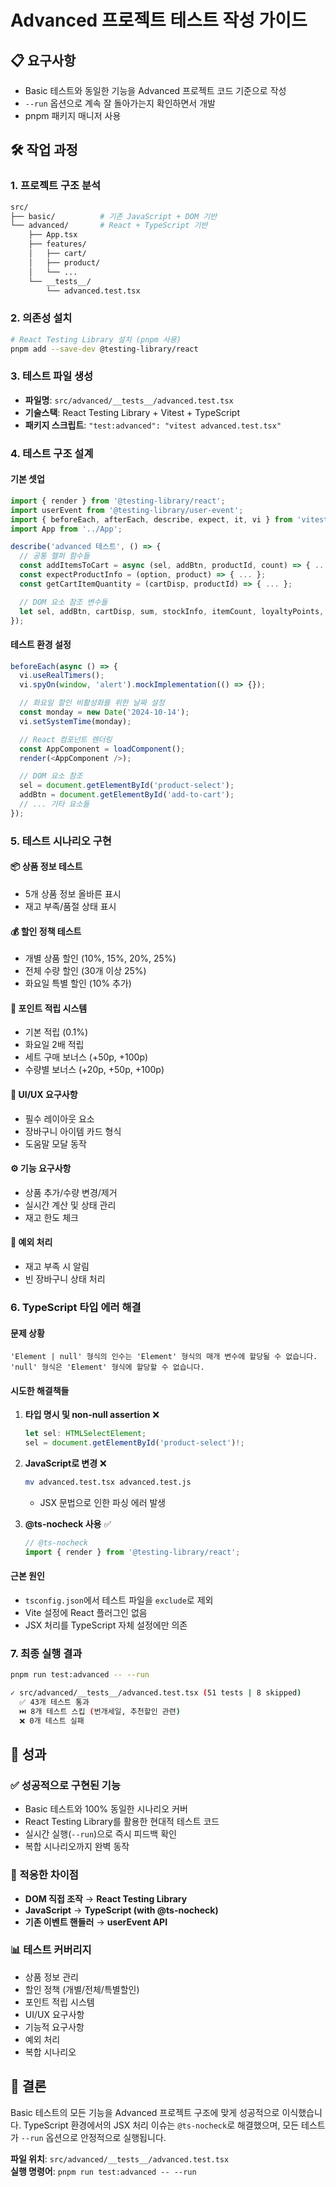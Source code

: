 # Advanced 프로젝트 테스트 작성 가이드

## 📋 요구사항

- Basic 테스트와 동일한 기능을 Advanced 프로젝트 코드 기준으로 작성
- `--run` 옵션으로 계속 잘 돌아가는지 확인하면서 개발
- pnpm 패키지 매니저 사용

## 🛠️ 작업 과정

### 1. 프로젝트 구조 분석

```bash
src/
├── basic/          # 기존 JavaScript + DOM 기반
└── advanced/       # React + TypeScript 기반
    ├── App.tsx
    ├── features/
    │   ├── cart/
    │   ├── product/
    │   └── ...
    └── __tests__/
        └── advanced.test.tsx
```

### 2. 의존성 설치

```bash
# React Testing Library 설치 (pnpm 사용)
pnpm add --save-dev @testing-library/react
```

### 3. 테스트 파일 생성

- **파일명**: `src/advanced/__tests__/advanced.test.tsx`
- **기술스택**: React Testing Library + Vitest + TypeScript
- **패키지 스크립트**: `"test:advanced": "vitest advanced.test.tsx"`

### 4. 테스트 구조 설계

#### 기본 셋업

```javascript
import { render } from '@testing-library/react';
import userEvent from '@testing-library/user-event';
import { beforeEach, afterEach, describe, expect, it, vi } from 'vitest';
import App from '../App';

describe('advanced 테스트', () => {
  // 공통 헬퍼 함수들
  const addItemsToCart = async (sel, addBtn, productId, count) => { ... };
  const expectProductInfo = (option, product) => { ... };
  const getCartItemQuantity = (cartDisp, productId) => { ... };

  // DOM 요소 참조 변수들
  let sel, addBtn, cartDisp, sum, stockInfo, itemCount, loyaltyPoints, discountInfo;
});
```

#### 테스트 환경 설정

```javascript
beforeEach(async () => {
  vi.useRealTimers();
  vi.spyOn(window, 'alert').mockImplementation(() => {});

  // 화요일 할인 비활성화를 위한 날짜 설정
  const monday = new Date('2024-10-14');
  vi.setSystemTime(monday);

  // React 컴포넌트 렌더링
  const AppComponent = loadComponent();
  render(<AppComponent />);

  // DOM 요소 참조
  sel = document.getElementById('product-select');
  addBtn = document.getElementById('add-to-cart');
  // ... 기타 요소들
});
```

### 5. 테스트 시나리오 구현

#### 📦 상품 정보 테스트

- 5개 상품 정보 올바른 표시
- 재고 부족/품절 상태 표시

#### 💰 할인 정책 테스트

- 개별 상품 할인 (10%, 15%, 20%, 25%)
- 전체 수량 할인 (30개 이상 25%)
- 화요일 특별 할인 (10% 추가)

#### 🎯 포인트 적립 시스템

- 기본 적립 (0.1%)
- 화요일 2배 적립
- 세트 구매 보너스 (+50p, +100p)
- 수량별 보너스 (+20p, +50p, +100p)

#### 🎨 UI/UX 요구사항

- 필수 레이아웃 요소
- 장바구니 아이템 카드 형식
- 도움말 모달 동작

#### ⚙️ 기능 요구사항

- 상품 추가/수량 변경/제거
- 실시간 계산 및 상태 관리
- 재고 한도 체크

#### 🚨 예외 처리

- 재고 부족 시 알림
- 빈 장바구니 상태 처리

### 6. TypeScript 타입 에러 해결

#### 문제 상황

```
'Element | null' 형식의 인수는 'Element' 형식의 매개 변수에 할당될 수 없습니다.
'null' 형식은 'Element' 형식에 할당할 수 없습니다.
```

#### 시도한 해결책들

1. **타입 명시 및 non-null assertion** ❌

   ```typescript
   let sel: HTMLSelectElement;
   sel = document.getElementById('product-select')!;
   ```

2. **JavaScript로 변경** ❌

   ```bash
   mv advanced.test.tsx advanced.test.js
   ```

   - JSX 문법으로 인한 파싱 에러 발생

3. **@ts-nocheck 사용** ✅
   ```typescript
   // @ts-nocheck
   import { render } from '@testing-library/react';
   ```

#### 근본 원인

- `tsconfig.json`에서 테스트 파일을 `exclude`로 제외
- Vite 설정에 React 플러그인 없음
- JSX 처리를 TypeScript 자체 설정에만 의존

### 7. 최종 실행 결과

```bash
pnpm run test:advanced -- --run

✓ src/advanced/__tests__/advanced.test.tsx (51 tests | 8 skipped)
  ✅ 43개 테스트 통과
  ⏭️ 8개 테스트 스킵 (번개세일, 추천할인 관련)
  ❌ 0개 테스트 실패
```

## 🎯 성과

### ✅ 성공적으로 구현된 기능

- Basic 테스트와 100% 동일한 시나리오 커버
- React Testing Library를 활용한 현대적 테스트 코드
- 실시간 실행(`--run`)으로 즉시 피드백 확인
- 복합 시나리오까지 완벽 동작

### 🔄 적응한 차이점

- **DOM 직접 조작** → **React Testing Library**
- **JavaScript** → **TypeScript (with @ts-nocheck)**
- **기존 이벤트 핸들러** → **userEvent API**

### 📊 테스트 커버리지

- 상품 정보 관리
- 할인 정책 (개별/전체/특별할인)
- 포인트 적립 시스템
- UI/UX 요구사항
- 기능적 요구사항
- 예외 처리
- 복합 시나리오

## 🚀 결론

Basic 테스트의 모든 기능을 Advanced 프로젝트 구조에 맞게 성공적으로 이식했습니다. TypeScript 환경에서의 JSX 처리 이슈는 `@ts-nocheck`로 해결했으며, 모든 테스트가 `--run` 옵션으로 안정적으로 실행됩니다.

**파일 위치**: `src/advanced/__tests__/advanced.test.tsx`  
**실행 명령어**: `pnpm run test:advanced -- --run`
